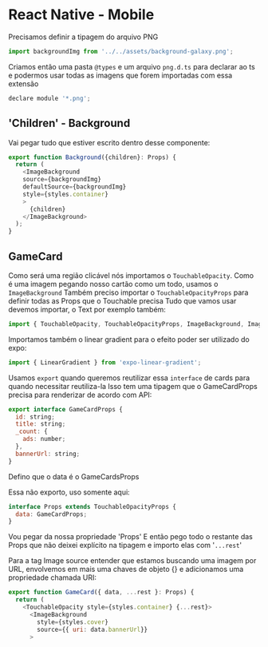 # React Native - Mobile

Precisamos definir a tipagem do arquivo PNG

```js
import backgroundImg from '../../assets/background-galaxy.png';
```

Criamos então uma pasta ``@types`` e um arquivo ``png.d.ts`` para declarar ao ts e podermos usar todas as imagens que forem importadas com essa extensão

```js
declare module '*.png';
```

## 'Children' - Background

Vai pegar tudo que estiver escrito dentro desse componente:

```js
export function Background({children}: Props) {
  return (
    <ImageBackground 
    source={backgroundImg}
    defaultSource={backgroundImg}
    style={styles.container}
    >
      {children}
    </ImageBackground>
  );
}
```

## GameCard

Como será uma região clicável nós importamos o ``TouchableOpacity``.
Como é uma imagem pegando nosso cartão como um todo, usamos o ``ImageBackground``
Também preciso importar o ``TouchableOpacityProps`` para definir todas as Props que o Touchable precisa
Tudo que vamos usar devemos importar, o Text por exemplo também:

```js
import { TouchableOpacity, TouchableOpacityProps, ImageBackground, ImageSourcePropType, Text } from 'react-native';
```

Importamos também o linear gradient para o efeito poder ser utilizado do expo:

```js
import { LinearGradient } from 'expo-linear-gradient';
```

Usamos ``export`` quando queremos reutilizar essa ``interface`` de cards para quando necessitar reutiliza-la
Isso tem uma tipagem que o GameCardProps precisa para renderizar de acordo com API:

```js
export interface GameCardProps {
  id: string;
  title: string;
  _count: {
    ads: number;
  },
  bannerUrl: string;
}
```

Defino que o data é o GameCardsProps

Essa não exporto, uso somente aqui:

```js
interface Props extends TouchableOpacityProps {
  data: GameCardProps;
}
```

Vou pegar da nossa propriedade 'Props'
E então pego todo o restante das Props que não deixei explícito na tipagem e importo elas com '``...rest``'

Para a tag Image source entender que estamos buscando uma imagem por URL, envolvemos em mais uma chaves de objeto {} e adicionamos uma propriedade chamada URI:

```js
export function GameCard({ data, ...rest }: Props) {
  return (
    <TouchableOpacity style={styles.container} {...rest}>
      <ImageBackground
        style={styles.cover}
        source={{ uri: data.bannerUrl}}
      >
```
